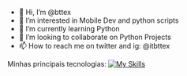 - 👋 Hi, I’m @bttex
- 👀 I’m interested in Mobile Dev and python scripts
- 🌱 I’m currently learning Python
- 💞️ I’m looking to collaborate on Python Projects
- 📫 How to reach me on twitter and ig: @itbttex

Minhas principais tecnologias:
 [![My Skills](https://skillicons.dev/icons?i=python,flutter,docker,mysql)](https://skillicons.dev)

<!---
bttex/bttex is a ✨ special ✨ repository because its `README.md` (this file) appears on your GitHub profile.
You can click the Preview link to take a look at your changes.
--->
